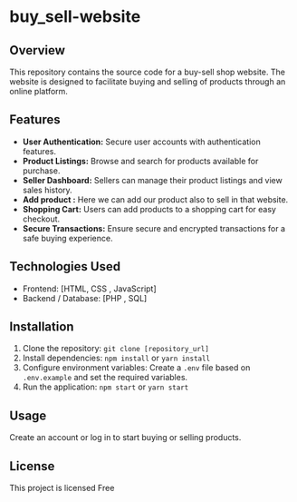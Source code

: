# buy_sell-website

## Overview
This repository contains the source code for a buy-sell shop website. The website is designed to facilitate buying and selling of products through an online platform.

## Features
- **User Authentication:** Secure user accounts with authentication features.
- **Product Listings:** Browse and search for products available for purchase.
- **Seller Dashboard:** Sellers can manage their product listings and view sales history.
- **Add product :** Here we can add our product also to sell in that website.
- **Shopping Cart:** Users can add products to a shopping cart for easy checkout.
- **Secure Transactions:** Ensure secure and encrypted transactions for a safe buying experience.

## Technologies Used
- Frontend: [HTML, CSS , JavaScript]
- Backend / Database: [PHP , SQL]

## Installation
1. Clone the repository: `git clone [repository_url]`
2. Install dependencies: `npm install` or `yarn install`
3. Configure environment variables: Create a `.env` file based on `.env.example` and set the required variables.
4. Run the application: `npm start` or `yarn start`

## Usage
Create an account or log in to start buying or selling products.
## License
This project is licensed Free
